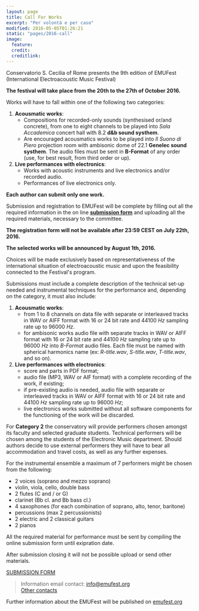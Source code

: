 ```yaml
---
layout: page
title: Call For Works
excerpt: "Per volontà e per caso"
modified: 2016-05-05T01:26:21
static: "pages/2016-call"
image:
  feature:
  credit:
  creditlink:
---
```


Conservatorio S. Cecilia of Rome presents the 9th edition of EMUFest   
(International Electroacoustic Music Festival)

**The festival will take place from the 20th to the 27th of October 2016.**

Works will have to fall within one of the following two categories:

 1. **Acousmatic works**:
    - Compositions for recorded-only sounds (synthesised or/and concrete), from one to eight channels to be played into *Sala Accademica* concert hall with 8.2 **d&b sound systhem**.    
    - Are encouraged acousmatics works to be played into *Il Suono di Piero* projection room with ambisonic dome of 22.1 **Genelec sound systhem**. The audio files must be sent in **B-Format** of any order (use, for best result, from third order or up).
 2. **Live performances with electronics**:   
    - Works with acoustic instruments and live electronics and/or recorded audio.
    - Performances of live electronics only.

**Each author can submit only one work.**

Submission and registration to EMUFest will be complete by filling out all the required information in the on line **[submission form](http://emufest.org/semuform)** and uploading all the required materials, necessary to the committee.

**The registration form will not be available after 23:59 CEST on July 22th, 2016.**

**The selected works will be announced by August 1th, 2016.**

Choices will be made exclusively based on representativeness of the international situation of electroacoustic music and upon the feasibility connected to the Festival's program.

Submissions must include a complete description of the technical set-up needed and instrumental techniques for the performance and, depending on the category, it must also include:

 1. **Acousmatic works**:
    - from 1 to 8 channels on data file with separate or interleaved tracks in WAV or AIFF format with 16 or 24 bit rate and 44100 *Hz* sampling rate up to 96000 *Hz*.
    - for ambisonic works audio file with separate tracks in WAV or AIFF format with 16 or 24 bit rate and 44100 *Hz* sampling rate up to 96000 *Hz* into *B-Format* audio files. Each file must be named with spherical harmonics name (ex: *R-title.wav*, *S-title.wav*, *T-title.wav*, and so on).
 2. **Live performances with electronics**:
    - score and parts in PDF format;
    - audio file (MP3, WAV or AIF format) with a complete recording of the work, if existing;
    - if pre-existing audio is needed, audio file with separate or interleaved tracks in WAV or AIFF format with 16 or 24 bit rate and 44100 *Hz* sampling rate up to 96000 *Hz*;
    - live electronics works submitted without all software components for the functioning of the work will be discarded.

For **Category 2** the conservatory will provide performers chosen amongst its faculty and selected graduate students. Technical performers will be chosen among the students of the Electronic Music department. Should authors decide to use external performers they will have to bear all accommodation and travel costs, as well as any further expenses.

For the instrumental ensemble a maximum of 7 performers might be chosen from the following:

  - 2 voices (soprano and mezzo soprano)
  - violin, viola, cello, double bass
  - 2 flutes (C and / or G)
  - clarinet (Bb cl. and Bb bass cl.)
  - 4 saxophones (for each combination of soprano, alto, tenor, baritone)
  - percussions (max 2 percussionists)
  - 2 electric and 2 classical guitars
  - 2 pianos

All the required material for performance must be sent by compiling the online submission form until exipration date.

After submission closing it will not be possible upload or send other materials.

<div markdown="0">
  <a href="http://emufest.org/semuform" class="mybtn">SUBMISSION FORM</a>
</div>

> Information email contact: [info@emufest.org](info@emufest.org)   
> [Other contacts](http://www.emufest.org/about/#contacts)

Further information about the EMUFest will be published on [emufest.org](http://www.emufest.org)
